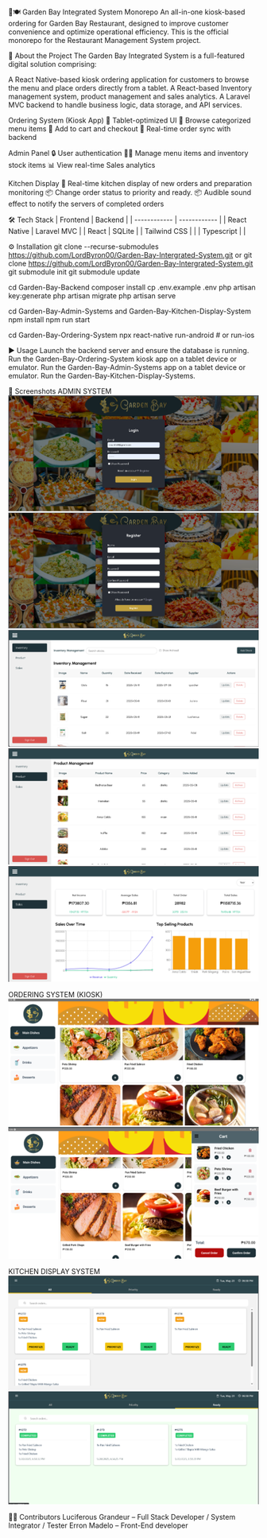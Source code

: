 🌿🍽️ Garden Bay Integrated System Monorepo
An all-in-one kiosk-based ordering for Garden Bay Restaurant, designed to improve customer convenience and optimize operational efficiency.
This is the official monorepo for the Restaurant Management System project.

🧾 About the Project
The Garden Bay Integrated System is a full-featured digital solution comprising:

A React Native-based kiosk ordering application for customers to browse the menu and place orders directly from a tablet.
A React-based Inventory management system, product management and sales analytics.
A Laravel MVC backend to handle business logic, data storage, and API services.

Ordering System (Kiosk App)
📱 Tablet-optimized UI 
🍔 Browse categorized menu items
🛒 Add to cart and checkout
🔄 Real-time order sync with backend

Admin Panel
🔒 User authentication
🧑‍🍳 Manage menu items and inventory stock items 
📊 View real-time Sales analytics

Kitchen Display
🍳 Real-time kitchen display of new orders and preparation monitoring
📦 Change order status to priority and ready.
📦 Audible sound effect to notify the servers of completed orders



🛠 Tech Stack
| Frontend     | Backend      | 
| ------------ | ------------ |
| React Native | Laravel MVC  | 
| React        | SQLite       |
| Tailwind CSS |              |
| Typescript   |              |



⚙️ Installation
git clone --recurse-submodules https://github.com/LordByron00/Garden-Bay-Intergrated-System.git
or 
git clone https://github.com/LordByron00/Garden-Bay-Intergrated-System.git
git submodule init
git submodule update


cd Garden-Bay-Backend
composer install
cp .env.example .env
php artisan key:generate
php artisan migrate
php artisan serve

cd Garden-Bay-Admin-Systems and Garden-Bay-Kitchen-Display-System 
npm install
npm run start

cd Garden-Bay-Ordering-System
npx react-native run-android # or run-ios

▶️ Usage
Launch the backend server and ensure the database is running.
Run the Garden-Bay-Ordering-System kiosk app on a tablet device or emulator.
Run the Garden-Bay-Admin-Systems app on a tablet device or emulator.
Run the Garden-Bay-Kitchen-Display-Systems.

📸 Screenshots
ADMIN SYSTEM
![ADMIN AUTHENTICATION](image.png)
![ADMIN REGISTRATION](image-1.png)
![ADMIN Inventory Tab](image-2.png)
![ADMIN Product Tab](image-4.png)
![ADMIN Sales Analytics Tab](image-3.png)

ORDERING SYSTEM (KIOSK)
![ORDERING SYSTEM MENU](image-5.png)
![ORDERING SYSTEM CART](image-6.png)

KITCHEN DISPLAY SYSTEM
![Kitchen Display System](image-7.png)
![alt text](image-8.png)

👨‍💻 Contributors
Luciferous Grandeur – Full Stack Developer / System Integrator / Tester
Erron Madelo – Front-End developer


